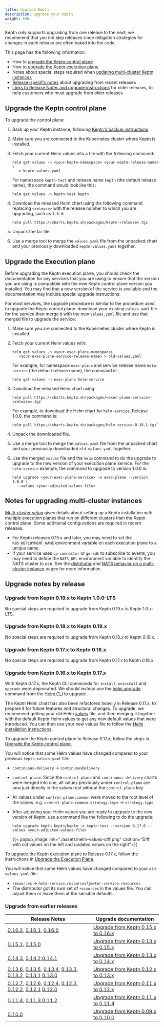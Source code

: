 ```yaml
---
title: Upgrade Keptn
description: Upgrade your Keptn
weight: 500
---
```


Keptn only supports upgrading from one release to the next;
we recommend that you not skip releases
since mitigation strategies for changes in each release
are often baked into the code.

This page has the following information:

* How to [upgrade the Keptn control plane](#upgrade-the-keptn-control-plane)
* How to [upgrade the Keptn execution plane](#upgrade-the-execution-plane)
* Notes about special steps required when
  [updating multi-cluster Keptn instances](#notes-for-upgrading-multi-cluster-instances)
* [Release-specific notes](#upgrade-notes-by-release) about upgrading from recent releases
* [Links to Release Notes and upgrade instructions](#upgrade-from-earlier-releases) for older releases,
  to help customers who must upgrade from older releases

## Upgrade the Keptn control plane

To upgrade the control plane:

1. Back up your Keptn instance, following
   [Keptn's backup instructions](../../operate/backup_and_restore)
1. Make sure you are connected to the Kubernetes cluster where Keptn is installed.
1. Fetch your current Helm values into a file with the follwoing command:

   ```
   helm get values -n <your-keptn-namespace> <your-keptn-release-name> \
      > keptn-values.yaml
   ```

   For namespace `keptn-test` and release name `keptn` (the default release name),
   the command would look like this:

   ```
   helm get values -n keptn-test keptn
   ```

1. Download the released Helm chart using the following command
   replacing `<release>` with the release number to which you are upgrading,
   such as `1.0.0`:

   ```
   helm pull https://charts.keptn.sh/packages/keptn-<release>.tgz
   ```
1. Unpack the tar file.

1.  Use a merge tool to merge the `values.yaml` file from the unpacked chart
    and your previously downloaded `keptn-values.yaml` together.

## Upgrade the Execution plane

Before upgrading the Keptn execution plane,
you should check the documentation for any services that you are using
to ensure that the version you are using is compatible
with the new Keptn control plane version you installed.
You may find that a new version of the service is available
and the documentation may include special upgrade instructions.

For most services, the upgrade procedure is similar to the procedure used
to upgrade the Keptn control plane:
download your existing `values.yaml` file for the service
then merge it with the new `values.yaml` file
and use that merged file to upgrade the service:

1. Make sure you are connected to the Kubernetes cluster where Keptn is installed.
1. Fetch your current Helm values with:

   ```
   helm get values -n <your-exec-plane-namespace>
      <your-exec-plane-service-release-name> > old-values.yaml`
   ```
    For example, for namespace `exec-plane` and service release name `helm-service`
    (the default release name), the command is:

   ```
   helm get values -n exec-plane helm-service
   ```

1. Download the released Helm chart using:

   ```
   helm pull https://charts.keptn.sh/packages/<exec-plane-service>-<release>.tgz`
   ```

     For example, to download the Helm chart for `helm-service`, Release 1.0.0,
     the command is:

     ```
     helm pull https://charts.keptn.sh/packages/helm-service-0.18.1.tgz`
     ```

1. Unpack the downloaded file.
1. Use a merge tool to merge the `values.yaml` file from the unpacked chart
   and your previously downloaded `old-values.yaml` together.
1. Use the merged `values` file and the `helm` command to do the upgrade
   to upgrade to the new version of your execution plane service.
   For the `helm-service` example, the command to upgrade to version 1.0.0 is:

   ```
   helm upgrade <your-exec-plane-service> -n exec-plane --version 1.0.0 \
     --values <your-adjusted-values-file>
   ```

## Notes for upgrading multi-cluster instances

[Multi-cluster setup](../multi-cluster) gives details about setting up a Keptn installation
with multiple execution planes that run on different clusters than the Keptn control plane.
Some additional configurations are required in recent releases.

* For Keptn releases 0.15.x and later,
you may need to set the `K8S_DEPLOYMENT_NAME` environment variable on each execution plane to a unique name.
* If your service uses `cp-connector` or `go-sdk` to subscribe to events,
you may need to define the `NATS_URL` environment variable to identify the NATS cluster to use.
See the [distributor](../../reference/miscellaneous/distributor/#environment-variables)
and [NATS behavior on a multi-cluster instance](../../concepts/architecture/#nats-behavior-on-a-multi-cluster-instance)
pages for more information.


## Upgrade notes by release

### Upgrade from Keptn 0.19.x to Keptn 1.0.0-LTS

No special steps are required to upgrade from Keptn 0.19.x to Keptn 1.0.x-LTS.

### Upgrade from Keptn 0.18.x to Keptn 0.19.x

No special steps are required to upgrade from Keptn 0.18.x to Keptn 0.19.x.

### Upgrade from Keptn 0.17.x to Keptn 0.18.x

No special steps are required to upgrade from Keptn 0.17.x to Keptn 0.18.x.

### Upgrade from Keptn 0.16.x to Keptn 0.17.x

With Keptn 0.17.x, the Keptn CLI commands for `install`, `uninstall` and `upgrade` were deprecated.
We should instead use the [helm upgrade](https://helm.sh/docs/helm/helm_upgrade/) command
from the [Helm CLI](https://helm.sh/docs/helm/) to upgrade.

The Keptn Helm chart has also been refactored heavily in Release 0.17.x,
to prepare it for future features and structural changes.
To upgrade, we recommend getting your old Helm [values](../../reference/files/values) file,
and then merging it together with the default Keptn Helm values
to get any new default values that were introduced.
You can then use your new values file to follow the
[Helm installation instructions](../helm-install).

To upgrade the Keptn control plane to Release 0.17.x,
follow the steps in [Upgrade the Keptn control plane](#upgrade-the-keptn-control-plane).

You will notice that some Helm values have changed compared to your previous `keptn-values.yaml` file:
- `continuous-delivery` -> `continuousDelivery`
- `control-plane`: Since the `control-plane` and `continuous-delivery` charts were merged into one,
  all values previously under `control-plane` are now just directly in the values root
  without the `control-plane` key.
- All values under `control-plane.common` were moved to the root level of the values.
  e.g. `control-plane.common.strategy.type` -> `strategy.type`

- After adjusting your Helm values you are ready to upgrade to the new version of Keptn.
  use a command like the following to do the upgrade:

   ```
   helm upgrade keptn keptn/keptn -n keptn-test --version 0.17.0 --values <your-adjusted-values-file>
   ```

  {{< popup_image
  link="./assets/helm-values-diff.png"
  caption="Diff with old values on the left and updated values on the right">}}

To upgrade the Keptn execution  plane to Release 0.17.x,
follow the instructions in [Upgrade the Execution Plane](#upgrade-the-execution-plane).

You will notice that some Helm values have changed compared to your `old-values.yaml` file:

- `resources` -> `helm-service.resources`/`jmeter-service.resources`
- The distributor got its own set of `resources` in the values file.
  You can adjust them or leave them at the sensible defaults.

### Upgrade from earlier releases

|Release Notes                    |Upgrade documentation                                       |
|-------------------------------- |----------------------------------------------------------- |
|[0.16.2](../../../news/release_announcements/keptn-0162/), [0.16.1](../../../news/release_announcements/keptn-0161/), [0.16.0](../../../news/release_announcements/keptn-0160/)   | [Upgrade from Keptn 0.15.x to 0.16.x](../../../0.16.x/operate/upgrade)     |
|[0.15.1](../../../news/release_announcements/keptn-0151/), [0.15.0](../../../news/release_announcements/keptn-0150/)   | [Upgrade from Keptn 0.13.x to 0.15.x](../../../0.15.x/operate/upgrade)     |
|[0.14.3](../../../news/release_announcements/keptn-0143/), [0.14.2](../../../news/release_announcements/keptn-0142/),[0.14.1](../../../news/release_announcements/keptn-0141/)   | [Upgrade from Keptn 0.13.x to 0.14.x](../../../0.14.x/operate/upgrade)     |
|[0.13.6](../../../news/release_announcements/keptn-0136/), [0.13.5](../../../news/release_announcements/keptn-0135/), [0.13.4](../../../news/release_announcements/keptn-0134/), [0.13.3](../../../news/release_announcements/keptn-0133/), [0.13.2](../../../news/release_announcements/keptn-0132/), [0.13.1](../../../news/release_announcements/keptn-0131/)  [0.13.0](../../../news/release_announcements/keptn-0130/)    | [Upgrade from Keptn 0.12.x to 0.13.x](../../../0.13.x/operate/upgrade)     |
|[0.12.7](../../../news/release_announcements/keptn-0127/), [0.12.6](../../../news/release_announcements/keptn-0126/), [0.12.4](../../../news/release_announcements/keptn-0124/), [0.12.3](../../../news/release_announcements/keptn-0123/), [0.12.2](../../../news/release_announcements/keptn-0122/), [0.12.1](../../../news/release_announcements/keptn-0121/)  [0.12.0](../../../news/release_announcements/keptn-0130/)    | [Upgrade from Keptn 0.11.x to 0.12.x](../../../0.12.x/operate/upgrade)     |
|[0.11.4](../../../news/release_announcements/keptn-0114/), [0.11.3](../../../news/release_announcements/keptn-0113/),[0.11.2](../../../news/release_announcements/keptn-0112/)   | [Upgrade from Keptn 0.11.x to 0.11.4](../../../0.11.x/operate/upgrade)     |
|[0.10.0](../../../news/release_announcements/keptn-0100/)   | [Upgrade from Keptn 0.09.x to 0.10.0](../../../0.10.x/operate/upgrade)     |

